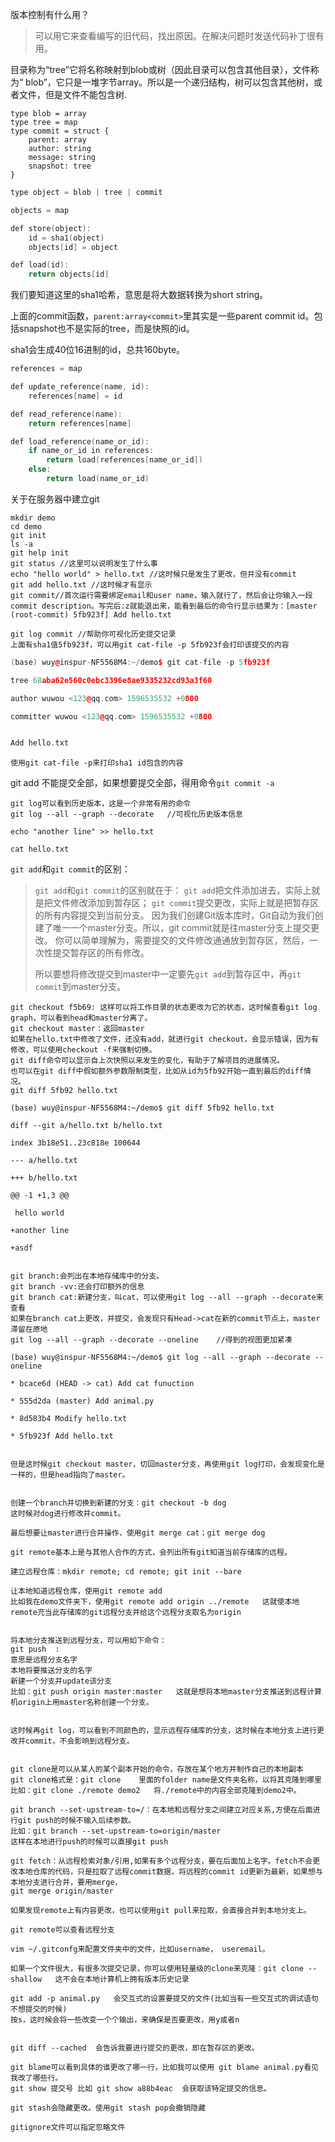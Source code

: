 版本控制有什么用？

> 可以用它来查看编写的旧代码，找出原因。在解决问题时发送代码补丁很有用。

目录称为“tree”它将名称映射到blob或树（因此目录可以包含其他目录），文件称为“ blob”，它只是一堆字节array<byte>。所以是一个递归结构，树可以包含其他树，或者文件，但是文件不能包含树.

```
type blob = array
type tree = map
type commit = struct {
    parent: array
    author: string
    message: string
    snapshot: tree
}
```

```cpp
type object = blob | tree | commit

objects = map

def store(object):
    id = sha1(object)
    objects[id] = object

def load(id):
    return objects[id]
```

我们要知道这里的sha1哈希，意思是将大数据转换为short string。

上面的commit函数，`parent:array<commit>`里其实是一些parent commit id。包括snapshot也不是实际的tree，而是快照的id。

sha1会生成40位16进制的id，总共160byte。

```cpp
references = map

def update_reference(name, id):
    references[name] = id

def read_reference(name):
    return references[name]

def load_reference(name_or_id):
    if name_or_id in references:
        return load(references[name_or_id])
    else:
        return load(name_or_id)
```

关于在服务器中建立git

```git
mkdir demo
cd demo
git init
ls -a
git help init
git status //这里可以说明发生了什么事
echo "hello world" > hello.txt //这时候只是发生了更改，但并没有commit
git add hello.txt //这时候才有显示
git commit//首次运行需要绑定email和user name，输入就行了，然后会让你输入一段commit description。写完后:z就能退出来，能看到最后的命令行显示结果为：[master (root-commit) 5fb923f] Add hello.txt

git log commit //帮助你可视化历史提交记录
上面有sha1值5fb923f，可以用git cat-file -p 5fb923f会打印该提交的内容
```

```cpp
(base) wuy@inspur-NF5568M4:~/demo$ git cat-file -p 5fb923f

tree 68aba62e560c0ebc3396e8ae9335232cd93a3f60

author wuwou <123@qq.com> 1596535532 +0800

committer wuwou <123@qq.com> 1596535532 +0800


Add hello.txt

```

```git
使用git cat-file -p来打印sha1 id包含的内容
```

git add 不能提交全部，如果想要提交全部，得用命令`git commit -a`

```git
git log可以看到历史版本，这是一个非常有用的命令
git log --all --graph --decorate   //可视化历史版本信息

```

```git
echo "another line" >> hello.txt

cat hello.txt

```

`git add`和`git commit`的区别：

> `git add`和`git commit`的区别就在于：
>  `git add`把文件添加进去，实际上就是把文件修改添加到暂存区；
>  `git commit`提交更改，实际上就是把暂存区的所有内容提交到当前分支。
>  因为我们创建Git版本库时，Git自动为我们创建了唯一一个master分支。所以，git commit就是往master分支上提交更改。
>  你可以简单理解为，需要提交的文件修改通通放到暂存区，然后，一次性提交暂存区的所有修改。
> 
> 所以要想将修改提交到master中一定要先`git add`到暂存区中，再`git commit`到master分支。

```git
git checkout f5b69: 这样可以将工作目录的状态更改为它的状态，这时候查看git log graph，可以看到head和master分离了。
git checkout master：返回master
如果在hello.txt中修改了文件，还没有add，就进行git checkout，会显示错误，因为有修改，可以使用checkout -f来强制切换。
git diff命令可以显示自上次快照以来发生的变化，有助于了解项目的进展情况。
也可以在git diff中假如额外参数限制类型，比如从id为5fb92开始一直到最后的diff情况。
git diff 5fb92 hello.txt

(base) wuy@inspur-NF5568M4:~/demo$ git diff 5fb92 hello.txt

diff --git a/hello.txt b/hello.txt

index 3b18e51..23c818e 100644

--- a/hello.txt

+++ b/hello.txt

@@ -1 +1,3 @@

 hello world

+another line

+asdf


git branch:会列出在本地存储库中的分支。
git branch -vv:还会打印额外的信息
git branch cat:新建分支，叫cat，可以使用git log --all --graph --decorate来查看
如果在branch cat上更改，并提交，会发现只有Head->cat在新的commit节点上，master滞留在原地
git log --all --graph --decorate --oneline    //得到的视图更加紧凑

(base) wuy@inspur-NF5568M4:~/demo$ git log --all --graph --decorate --oneline

* bcace6d (HEAD -> cat) Add cat funuction

* 555d2da (master) Add animal.py

* 8d583b4 Modify hello.txt

* 5fb923f Add hello.txt


但是这时候git checkout master，切回master分支，再使用git log打印，会发现变化是一样的，但是head指向了master。


创建一个branch并切换到新建的分支：git checkout -b dog
这时候对dog进行修改并commit。

最后想要让master进行合并操作，使用git merge cat；git merge dog

git remote基本上是与其他人合作的方式，会列出所有git知道当前存储库的远程。
```

```git
建立远程仓库：mkdir remote; cd remote; git init --bare

让本地知道远程仓库，使用git remote add      
比如我在demo文件夹下，使用git remote add origin ../remote   这就使本地remote充当此存储库的git远程分支并给这个远程分支取名为origin


将本地分支推送到远程分支，可以用如下命令：
git push  :
意思是远程分支名字
本地将要推送分支的名字
新建一个分支并update该分支
比如：git push origin master:master   这就是想将本地master分支推送到远程计算机origin上用master名称创建一个分支。


这时候再git log，可以看到不同颜色的，显示远程存储库的分支，这时候在本地分支上进行更改并commit，不会影响到远程分支。


git clone是可以从某人的某个副本开始的命令，存放在某个地方并制作自己的本地副本
git clone格式是：git clone    里面的folder name是文件夹名称，以将其克隆到哪里
比如：git clone ./remote demo2   将./remote中的内容全部克隆到demo2中。

git branch --set-upstream-to=/：在本地和远程分支之间建立对应关系,方便在后面进行git push的时候不输入后续参数。
比如：git branch --set-upstream-to=origin/master
这样在本地进行push的时候可以直接git push

git fetch：从远程检索对象/引用,如果有多个远程分支，要在后面加上名字。fetch不会更改本地仓库的代码，只是拉取了远程commit数据，将远程的commit id更新为最新，如果想与本地分支进行合并，要用merge，
git merge origin/master

如果发现remote上有内容更改，也可以使用git pull来拉取，会直接合并到本地分支上。

git remote可以查看远程分支

vim ~/.gitconfg来配置文件夹中的文件，比如username， useremail。

如果一个文件很大，有很多次提交记录，你可以使用轻量级的clone来克隆：git clone --shallow   这不会在本地计算机上拥有版本历史记录

git add -p animal.py   会交互式的设置要提交的文件(比如当有一些交互式的调试语句不想提交的时候)
按s，这时候会将一些改变一个个输出，来确保是否要更改，用y或者n


git diff --cached  会告诉我要进行提交的更改，即在暂存区的更改。

git blame可以看到具体的谁更改了哪一行，比如我可以使用 git blame animal.py看见我改了哪些行。
git show 提交号 比如 git show a88b4eac  会获取该特定提交的信息。

git stash会隐藏更改。使用git stash pop会撤销隐藏

gitignore文件可以指定忽略文件

```
